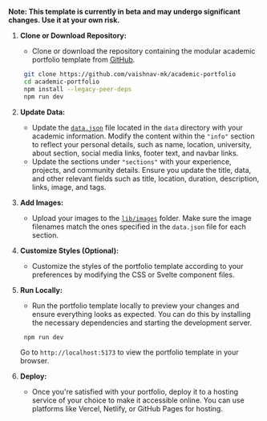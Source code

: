 **Note: This template is currently in beta and may undergo significant changes. Use it at your own risk.**

1. **Clone or Download Repository:**

   - Clone or download the repository containing the modular academic portfolio template from [GitHub](https://github.com/vaishnav-mk/academic-portfolio).

   ```bash
    git clone https://github.com/vaishnav-mk/academic-portfolio
    cd academic-portfolio
    npm install --legacy-peer-deps
    npm run dev
   ```

2. **Update Data:**

   - Update the [`data.json`](https://github.com/vaishnav-mk/academic-portfolio/blob/master/src/data/data.json) file located in the `data` directory with your academic information. Modify the content within the `"info"` section to reflect your personal details, such as name, location, university, about section, social media links, footer text, and navbar links.
   - Update the sections under `"sections"` with your experience, projects, and community details. Ensure you update the title, data, and other relevant fields such as title, location, duration, description, links, image, and tags.

3. **Add Images:**

   - Upload your images to the [`lib/images`](https://github.com/vaishnav-mk/academic-portfolio/tree/master/src/lib/images) folder. Make sure the image filenames match the ones specified in the `data.json` file for each section.

4. **Customize Styles (Optional):**

   - Customize the styles of the portfolio template according to your preferences by modifying the CSS or Svelte component files.

5. **Run Locally:**

   - Run the portfolio template locally to preview your changes and ensure everything looks as expected. You can do this by installing the necessary dependencies and starting the development server.

   ```bash
    npm run dev
   ```

   Go to `http://localhost:5173` to view the portfolio template in your browser.

6. **Deploy:**
   - Once you're satisfied with your portfolio, deploy it to a hosting service of your choice to make it accessible online. You can use platforms like Vercel, Netlify, or GitHub Pages for hosting.
